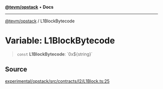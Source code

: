 [**@tevm/opstack**](../README.md) • **Docs**

***

[@tevm/opstack](../globals.md) / L1BlockBytecode

# Variable: L1BlockBytecode

> `const` **L1BlockBytecode**: \`0x$\{string\}\`

## Source

[experimental/opstack/src/contracts/l2/L1Block.ts:25](https://github.com/evmts/tevm-monorepo/blob/main/experimental/opstack/src/contracts/l2/L1Block.ts#L25)
